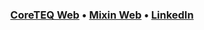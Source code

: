 <h3 align="center">
  <b><a href="https://coreteq.sk">CoreTEQ Web</a></b>
  •
  <b><a href="https://mixin-ui.dev">Mixin Web</a></b>
  •
  <a href="https://sk.linkedin.com/company/coreteq-technology">LinkedIn</a>
</h3>
